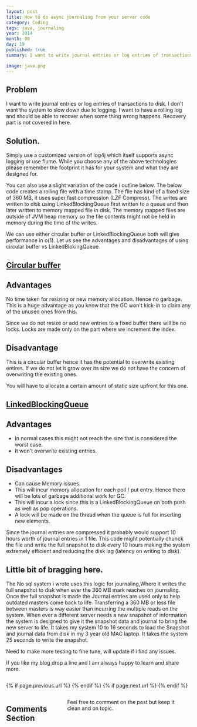 ```yaml
---
layout: post
title: How to do async journaling from your server code 
category: Coding
tags: java, journaling
year: 2014
month: 08
day: 19
published: true
summary: I want to write journal entries or log entries of transactions to disk. I don't want the system to slow down due to logging. I want to have a rolling log and should be able to recover when some thing wrong happens. 

image: java.png
---
```

Problem
---
I want to write journal entries or log entries of transactions to disk. I don't want the system to slow down due to logging. I want to have a rolling log and should be able to recover when some thing wrong happens. Recovery part is not covered in here.

Solution.
---
Simply use a customized version of log4j which itself supports async logging or use flume. While you choose any of the above technologies please remember the footprint it has for your system and what they are designed for.

You can also use a slight variation of the code i outline below. The below code creates a rolling file with a time stamp. The file has kind of a fixed size of 360 MB, it uses super fast compression (LZF Compress). The writes are written to disk using LinkedBlockingQueue first written to a queue and then later written to memory mapped file in disk. The memory mapped files are outside of JVM heap memory so the file contents might not be held in memory during the time of the writes.

We can use either circular buffer or LinkedBlockingQueue both will give performance in o(1). Let us see the advantages and disadvantages of using circular buffer vs LinkedBlokingQueue.

<u>Circular buffer</u>
---
Advantages
---
No time taken for resizing or new memory allocation. Hence no garbage. This is a huge advantage as you know that the GC won't kick-in to claim any of the unused ones from this.

Since we do not resize or add new entries to a fixed buffer there will be no locks. Locks are made only on the part where we increment the index.

Disadvantage
---
This is a circular buffer hence it has the potential to overwrite existing entires. If we do not let it grow over its size we do not have the concern of overwriting the existing ones.

You will have to allocate a certain amount of static size upfront for this one.

<u>LinkedBlockingQueue</u>
---
Advantages
---
* In normal cases this might not reach the size that is considered the worst case.
* It won't overwrite existing entries.

Disadvantages
---
* Can cause Memory issues.
* This will incur memory allocation for each poll / put entry. Hence there will be lots of garbage additional work for GC.
* This will incur a lock since this is a LinkedBlockingQueue on both push as well as pop operations.
* A lock will be made on the thread when the queue is full for inserting new elements.

<script src="https://gist.github.com/vallur/1f4a46f59e312bea8642.js"></script>

Since the journal entries are compressed it probably would support 10 hours worth of journal entries in 1 file. This code might potentially chunck the file and write the full snapshot to disk every 10 hours making the system extremely efficient and reducing the disk lag (latency on writing to disk).

Little bit of bragging here.
---
 The No sql system i wrote uses this logic for journaling,Where it writes the full snapshot to disk when ever the 360 MB mark reaches on journaling. Once the full snapshot is made the Journal entries are used only to help outdated masters come back to life. Transferring a 360 MB or less file between masters is way easier than incurring the multiple reads on the system. When ever a different server needs a new snapshot of information the system is designed to give it the snapshot data and journal to bring the new server to life. It takes my system 10 to 16 seconds to load the Snapshot and journal data from disk in my 3 year old MAC laptop. It takes the system 25 seconds to write the snapshot.
 
Need to make more testing to fine tune, will update if i find any issues. 

If you like my blog drop a line and I am always happy to learn and share more.


<div class="row">	
	<div class="span9 column">
			<p class="pull-right">{% if page.previous.url %} <a href="{{page.previous.url}}" title="Previous Post: {{page.previous.title}}"><i class="icon-chevron-left"></i></a> 	{% endif %}   {% if page.next.url %} 	<a href="{{page.next.url}}" title="Next Post: {{page.next.title}}"><i class="icon-chevron-right"></i></a> 	{% endif %} </p>  
	</div>
</div>

<div class="row">	
    <div class="span9 columns">    
		<h2>Comments Section</h2>
	    <p>Feel free to comment on the post but keep it clean and on topic.</p>	
		<div id="disqus_thread"></div>
		<script type="text/javascript">
			/* * * CONFIGURATION VARIABLES: EDIT BEFORE PASTING INTO YOUR WEBPAGE * * */
			var disqus_shortname = 'vallur'; // required: replace example with your forum shortname
			var disqus_identifier = '{{ page.url }}';
			var disqus_url = 'http://erjjones.github.com{{ page.url }}';
			
			/* * * DON'T EDIT BELOW THIS LINE * * */
			(function() {
				var dsq = document.createElement('script'); dsq.type = 'text/javascript'; dsq.async = true;
				dsq.src = 'http://' + disqus_shortname + '.disqus.com/embed.js';
				(document.getElementsByTagName('head')[0] || document.getElementsByTagName('body')[0]).appendChild(dsq);
			})();
		</script>
		<noscript>Please enable JavaScript to view the <a href="http://disqus.com/?ref_noscript">comments powered by Disqus.</a></noscript>
		<a href="http://disqus.com" class="dsq-brlink">blog comments powered by <span class="logo-disqus">Disqus</span></a>
	</div>
</div>

<!-- Twitter -->
<script>!function(d,s,id){var js,fjs=d.getElementsByTagName(s)[0];if(!d.getElementById(id)){js=d.createElement(s);js.id=id;js.src="//platform.twitter.com/widgets.js";fjs.parentNode.insertBefore(js,fjs);}}(document,"script","twitter-wjs");</script>

<!-- Google + -->
<script type="text/javascript">
  (function() {
    var po = document.createElement('script'); po.type = 'text/javascript'; po.async = true;
    po.src = 'https://apis.google.com/js/plusone.js';
    var s = document.getElementsByTagName('script')[0]; s.parentNode.insertBefore(po, s);
  })();
</script>
